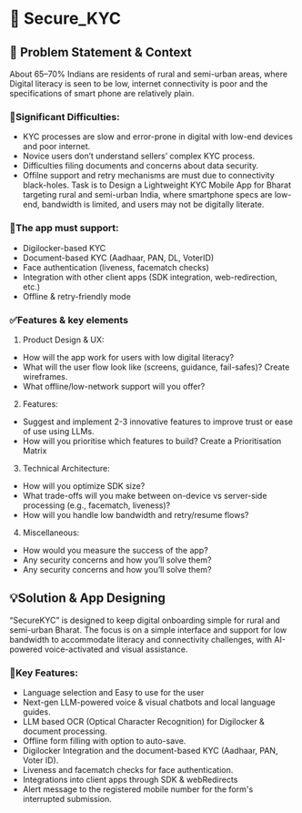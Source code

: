 # 🪪 Secure_KYC
## 📝 Problem Statement & Context
About 65–70% Indians are residents of rural and semi-urban areas, where Digital literacy is seen to be low, internet connectivity is poor and the specifications of smart phone are relatively plain.
### 🚧Significant Difficulties:
- KYC processes are slow and error-prone in digital with low-end devices and poor internet.
- Novice users don’t understand sellers’ complex KYC process.
- Difficulties filing documents and concerns about data security.
- Offilne support and retry mechanisms are must due to connectivity black-holes.
Task is to Design a Lightweight KYC Mobile App for Bharat targeting rural and semi-urban India, where smartphone specs are low-end, bandwidth is limited, and users may not be digitally literate.
### 📌The app must support:
- Digilocker-based KYC
- Document-based KYC (Aadhaar, PAN, DL, VoterID)
- Face authentication (liveness, facematch checks)
- Integration with other client apps (SDK integration, web-redirection, etc.)
- Offline & retry-friendly mode
### ✅Features & key elements
1. Product Design & UX:
- How will the app work for users with low digital literacy?
- What will the user flow look like (screens, guidance, fail-safes)? Create wireframes.
- What offline/low-network support will you offer?
2. Features:
- Suggest and implement 2-3 innovative features to improve trust or ease of use using LLMs.
- How will you prioritise which features to build? Create a Prioritisation Matrix
3. Technical Architecture:
- How will you optimize SDK size?
- What trade-offs will you make between on-device vs server-side processing (e.g., facematch, liveness)?
- How will you handle low bandwidth and retry/resume flows?
4. Miscellaneous:
- How would you measure the success of the app?
- Any security concerns and how you’ll solve them?
- Any security concerns and how you’ll solve them?
## 💡Solution & App Designing
“SecureKYC” is designed to keep digital onboarding simple for rural and semi-urban Bharat. The focus is on a simple interface and support for low bandwidth to accommodate literacy and connectivity challenges, with AI-powered voice-activated and visual assistance.
 ### 🧩Key Features:
 - Language selection and Easy to use for the user
 - Next-gen LLM-powered voice & visual chatbots and local language guides.
 - LLM based OCR (Optical Character Recognition) for Digilocker & document processing.
 - Offline form filling with option to auto-save.
 - Digilocker Integration and the document-based KYC (Aadhaar, PAN, Voter ID).
 - Liveness and facematch checks for face authentication.
 - Integrations into client apps through SDK & webRedirects
 - Alert message to the registered mobile number for the form's interrupted submission.


